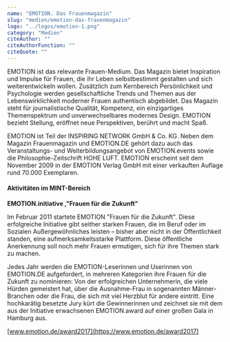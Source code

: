 ```yaml
---
name: "EMOTION. Das Frauenmagazin"
slug: "medien/emotion-das-frauenmagazin"
logo: "../logos/emotion-1.png"
category: "Medien"
citeAuthor: ""
citeAuthorFunction: ""
citeQuote: ""
---
```


EMOTION ist das relevante Frauen-Medium. Das Magazin bietet Inspiration und Impulse für Frauen, die ihr Leben selbstbestimmt gestalten und sich weiterentwickeln wollen. Zusätzlich zum Kernbereich Persönlichkeit und Psychologie werden gesellschaftliche Trends und Themen aus der Lebenswirklichkeit moderner Frauen authentisch abgebildet. Das Magazin steht für journalistische Qualität, Kompetenz, ein einzigartiges Themenspektrum und unverwechselbares modernes Design. EMOTION bezieht Stellung, eröffnet neue Perspektiven, berührt und macht Spaß.

EMOTION ist Teil der INSPIRING NETWORK GmbH & Co. KG. Neben dem Magazin Frauenmagazin und EMOTION.DE gehört dazu auch das Veranstaltungs- und Weiterbildungsangebot von EMOTION.events sowie die Philosophie-Zeitschrift HOHE LUFT. EMOTION erscheint seit dem November 2009 in der EMOTION Verlag GmbH mit einer verkauften Auflage rund 70.000 Exemplaren.

#### Aktivitäten im MINT-Bereich

**EMOTION.initiative ,"Frauen für die Zukunft"**

Im Februar 2011 startete EMOTION "Frauen für die Zukunft". Diese erfolgreiche Initiative gibt seither starken Frauen, die im Beruf oder im Sozialen Außergewöhnliches leisten – bisher aber nicht in der Öffentlichkeit standen, eine aufmerksamkeitsstarke Plattform. Diese öffentliche Anerkennung soll noch mehr Frauen ermutigen, sich für ihre Themen stark zu machen.

Jedes Jahr werden die EMOTION-Leserinnen und Userinnen von EMOTION.DE aufgefordert, in mehreren Kategorien ihre Frauen für die Zukunft zu nominieren: Von der erfolgreichen Unternehmerin, die viele Hürden gemeistert hat, über die Ausnahme-Frau in sogenannten Männer-Branchen oder die Frau, die sich mit viel Herzblut für andere eintritt. Eine hochkarätig besetzte Jury kürt die Gewinnerinnen und zeichnet sie mit dem aus der Initiative erwachsenen EMOTION.award auf einer großen Gala in Hamburg aus.

[www.emotion.de/award2017](https://www.emotion.de/award2017)
